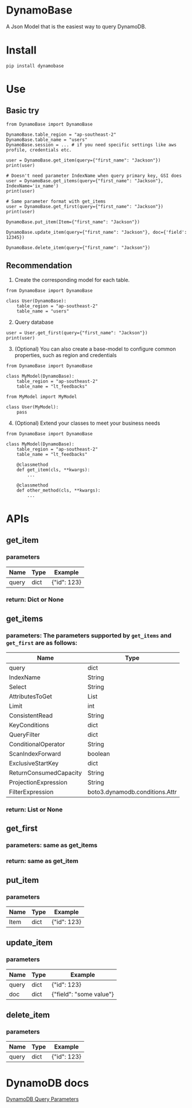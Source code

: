 # DynamoBase

A Json Model that is the easiest way to query DynamoDB.

# Install

```
pip install dynamobase
```

# Use

## Basic try

```
from DynamoBase import DynamoBase

DynamoBase.table_region = "ap-southeast-2"
DynamoBase.table_name = "users"
DynamoBase.session = ... # if you need specific settings like aws profile, credentials etc.

user = DynamoBase.get_item(query={"first_name": "Jackson"})
print(user)

# Doesn't need parameter IndexName when query primary key, GSI does
user = DynamoBase.get_items(query={"first_name": "Jackson"}, IndexName='ix_name')
print(user)

# Same parameter format with get_items
user = DynamoBase.get_first(query={"first_name": "Jackson"})
print(user)

DynamoBase.put_item(Item={"first_name": "Jackson"})

DynamoBase.update_item(query={"first_name": "Jackson"}, doc={'field': 12345})

DynamoBase.delete_item(query={"first_name": "Jackson"})
```

## Recommendation

1. Create the corresponding model for each table.

```
from DynamoBase import DynamoBase

class User(DynamoBase):
    table_region = "ap-southeast-2"
    table_name = "users"

```

2. Query database

```
user = User.get_first(query={"first_name": "Jackson"})
print(user)
```

3. (Optional) You can also create a base-model to configure common properties, such as region and credentials

```
from DynamoBase import DynamoBase

class MyModel(DynamoBase):
    table_region = "ap-southeast-2"
    table_name = "lt_feedbacks"
```

```
from MyModel import MyModel

class User(MyModel):
    pass
```

4. (Optional) Extend your classes to meet your business needs

```
from DynamoBase import DynamoBase

class MyModel(DynamoBase):
    table_region = "ap-southeast-2"
    table_name = "lt_feedbacks"

    @classmethod
    def get_item(cls, **kwargs):
        ...

    @classmethod
    def other_method(cls, **kwargs):
        ...
```

# APIs

## get_item

### parameters

| Name  | Type | Example     |
| ----- | ---- | ----------- |
| query | dict | {"id": 123} |

### return: Dict or None

## get_items

### parameters: The parameters supported by `get_items` and `get_first` are as follows:

| Name                   | Type                           |
| ---------------------- | ------------------------------ |
| query                  | dict                           |
| IndexName              | String                         |
| Select                 | String                         |
| AttributesToGet        | List                           |
| Limit                  | int                            |
| ConsistentRead         | String                         |
| KeyConditions          | dict                           |
| QueryFilter            | dict                           |
| ConditionalOperator    | String                         |
| ScanIndexForward       | boolean                        |
| ExclusiveStartKey      | dict                           |
| ReturnConsumedCapacity | String                         |
| ProjectionExpression   | String                         |
| FilterExpression       | boto3.dynamodb.conditions.Attr |

### return: List<Dict> or None

## get_first

### parameters: same as get_items

### return: same as get_item

## put_item

### parameters

| Name | Type | Example     |
| ---- | ---- | ----------- |
| Item | dict | {"id": 123} |

## update_item

### parameters

| Name  | Type | Example                 |
| ----- | ---- | ----------------------- |
| query | dict | {"id": 123}             |
| doc   | dict | {"field": "some value"} |

## delete_item

### parameters

| Name  | Type | Example     |
| ----- | ---- | ----------- |
| query | dict | {"id": 123} |

# DynamoDB docs

[DynamoDB Query Parameters](https://boto3.amazonaws.com/v1/documentation/api/latest/reference/services/dynamodb.html#DynamoDB.Client.query)
